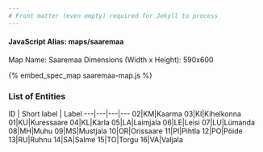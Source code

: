 ```yaml
---
# Front matter (even empty) required for Jekyll to process
---
```


#### JavaScript Alias: maps/saaremaa

Map Name: Saaremaa
Dimensions (Width x Height): 590x600



{% embed_spec_map saaremaa-map.js %}

### List of Entities

ID | Short label | Label
---|---|---|---
02|KM|Kaarma
03|KI|Kihelkonna
01|KU|Kuressaare
04|KL|Kärla
05|LA|Laimjala
06|LE|Leisi
07|LU|Lümanda
08|MH|Muhu
09|MS|Mustjala
10|OR|Orissaare
11|PI|Pihtla
12|PO|Pöide
13|RU|Ruhnu
14|SA|Salme
15|TO|Torgu
16|VA|Valjala

